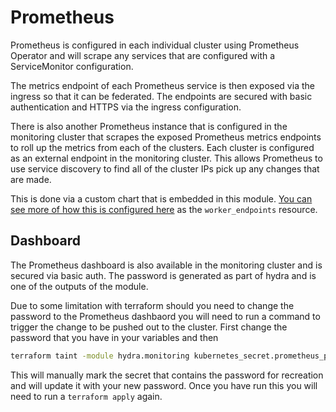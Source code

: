 # Prometheus

Prometheus is configured in each individual cluster using Prometheus Operator and will scrape any services that are configured with a ServiceMonitor configuration.

The metrics endpoint of each Prometheus service is then exposed via the ingress so that it can be federated. The endpoints are secured with basic authentication and HTTPS via the ingress configuration.

There is also another Prometheus instance that is configured in the monitoring cluster that scrapes the exposed Prometheus metrics endpoints to roll up the metrics from each of the clusters. Each cluster is configured as an external endpoint in the monitoring cluster. This allows Prometheus to use service discovery to find all of the cluster IPs pick up any changes that are made.

This is done via a custom chart that is embedded in this module. [You can see more of how this is configured here](../monitoring/prometheus.tf) as the `worker_endpoints` resource.

## Dashboard

The Prometheus dashboard is also available in the monitoring cluster and is secured via basic auth. The password is generated as part of hydra and is one of the outputs of the module.

Due to some limitation with terraform should you need to change the password to the Prometheus dashbaord you will need to run a command to trigger the change to be pushed out to the cluster. First change the password that you have in your variables and then

``` bash
terraform taint -module hydra.monitoring kubernetes_secret.prometheus_password
```

This will manually mark the secret that contains the password for recreation and will update it with your new password. Once you have run this you will need to run a `terraform apply` again.
